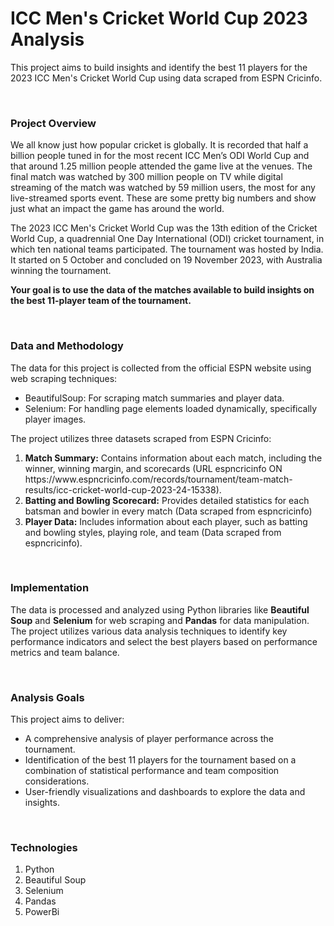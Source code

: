 <h1>ICC Men's Cricket World Cup 2023 Analysis</h1>
<p>This project aims to build insights and identify the best 11 players for the 2023 ICC Men's Cricket World Cup using data scraped from ESPN Cricinfo.</p>

<br>

<h3>Project Overview</h3>
<p>We all know just how popular cricket is globally. It is recorded that half a billion people tuned in for the most recent ICC Men’s ODI World Cup and that around 1.25 million people attended the game live at the venues. The final match was watched by 300 million people on TV while digital streaming of the match was watched by 59 million users, the most for any live-streamed sports event. These are some pretty big numbers and show just what an impact the game has around the world.

The 2023 ICC Men's Cricket World Cup was the 13th edition of the Cricket World Cup, a quadrennial One Day International (ODI) cricket tournament, in which ten national teams participated. The tournament was hosted by India. It started on 5 October and concluded on 19 November 2023, with Australia winning the tournament.

<strong>Your goal is to use the data of the matches available to build insights on the best 11-player team of the tournament.</strong></p>
<br>

<h3>Data and Methodology</h3>
<p>The data for this project is collected from the official ESPN website using web scraping techniques:
    <ul>
      <li>BeautifulSoup: For scraping match summaries and player data.</li>
      <li>Selenium: For handling page elements loaded dynamically, specifically player images.</li>
    </ul>
</p>

The project utilizes three datasets scraped from ESPN Cricinfo:
<ol>
  <li>
    <strong>Match Summary:</strong> Contains information about each match, including the winner, winning margin, and scorecards (URL espncricinfo ON https://www.espncricinfo.com/records/tournament/team-match-results/icc-cricket-world-cup-2023-24-15338).
  </li>

  <li>
    <strong>Batting and Bowling Scorecard:</strong> Provides detailed statistics for each batsman and bowler in every match (Data scraped from espncricinfo)
  </li>

  <li>
    <strong>Player Data:</strong> Includes information about each player, such as batting and bowling styles, playing role, and team (Data scraped from espncricinfo).
  </li>
</ol>

<br>

 <h3>Implementation</h3>
<p>The data is processed and analyzed using Python libraries like <strong>Beautiful Soup</strong> and <strong>Selenium</strong> for web scraping and <strong>Pandas</strong> for data manipulation. The project utilizes various data analysis techniques to identify key performance indicators and select the best players based on performance metrics and team balance.</p>

<br>

<h3>Analysis Goals</h3>
This project aims to deliver:
<ul>
  <li>A comprehensive analysis of player performance across the tournament.</li>
  <li>Identification of the best 11 players for the tournament based on a combination of statistical performance and team composition considerations.</li>
  <li>User-friendly visualizations and dashboards to explore the data and insights.</li>
</ul>

<br>

<h3>Technologies</h3>
<ol>
  <li>Python</li>
  <li>Beautiful Soup</li>
  <li>Selenium</li>
  <li>Pandas</li>
  <li>PowerBi</li>
</ol>




